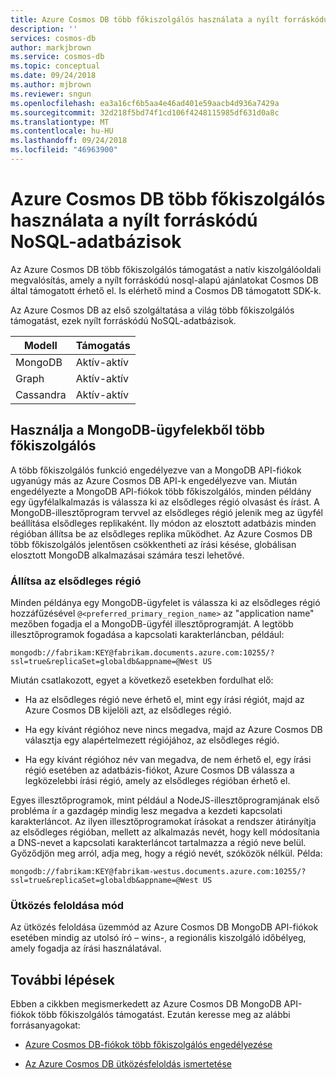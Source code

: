 ```yaml
---
title: Azure Cosmos DB több főkiszolgálós használata a nyílt forráskódú NoSQL-adatbázisok
description: ''
services: cosmos-db
author: markjbrown
ms.service: cosmos-db
ms.topic: conceptual
ms.date: 09/24/2018
ms.author: mjbrown
ms.reviewer: sngun
ms.openlocfilehash: ea3a16cf6b5aa4e46ad401e59aacb4d936a7429a
ms.sourcegitcommit: 32d218f5bd74f1cd106f4248115985df631d0a8c
ms.translationtype: MT
ms.contentlocale: hu-HU
ms.lasthandoff: 09/24/2018
ms.locfileid: "46963900"
---
```

# <a name="using-azure-cosmos-db-multi-master-with-open-source-nosql-databases"></a>Azure Cosmos DB több főkiszolgálós használata a nyílt forráskódú NoSQL-adatbázisok

Az Azure Cosmos DB több főkiszolgálós támogatást a natív kiszolgálóoldali megvalósítás, amely a nyílt forráskódú nosql-alapú ajánlatokat Cosmos DB által támogatott érhető el. Is elérhető mind a Cosmos DB támogatott SDK-k.

Az Azure Cosmos DB az első szolgáltatása a világ több főkiszolgálós támogatást, ezek nyílt forráskódú NoSQL-adatbázisok.

|Modell  |Támogatás  |
|---------|---------|
|MongoDB  | Aktív-aktív  |
|Graph  | Aktív-aktív |
|Cassandra  | Aktív-aktív   |

## <a name="use-mongodb-clients-with-multi-master"></a>Használja a MongoDB-ügyfelekből több főkiszolgálós

A több főkiszolgálós funkció engedélyezve van a MongoDB API-fiókok ugyanúgy más az Azure Cosmos DB API-k engedélyezve van. Miután engedélyezte a MongoDB API-fiókok több főkiszolgálós, minden példány egy ügyfélalkalmazás is válassza ki az elsődleges régió olvasást és írást. A MongoDB-illesztőprogram tervvel az elsődleges régió jelenik meg az ügyfél beállítása elsődleges replikaként. Ily módon az elosztott adatbázis minden régióban állítsa be az elsődleges replika működhet. Az Azure Cosmos DB több főkiszolgálós jelentősen csökkentheti az írási késése, globálisan elosztott MongoDB alkalmazásai számára teszi lehetővé. 

### <a name="set-the-primary-region"></a>Állítsa az elsődleges régió

Minden példánya egy MongoDB-ügyfelet is válassza ki az elsődleges régió hozzáfűzésével `@<preferred_primary_region_name>` az "application name" mezőben fogadja el a MongoDB-ügyfél illesztőprogramját. A legtöbb illesztőprogramok fogadása a kapcsolati karakterláncban, például:

`mongodb://fabrikam:KEY@fabrikam.documents.azure.com:10255/?ssl=true&replicaSet=globaldb&appname=@West US`

Miután csatlakozott, egyet a következő esetekben fordulhat elő:

* Ha az elsődleges régió neve érhető el, mint egy írási régiót, majd az Azure Cosmos DB kijelöli azt, az elsődleges régió.

* Ha egy kívánt régióhoz neve nincs megadva, majd az Azure Cosmos DB választja egy alapértelmezett régiójához, az elsődleges régió.

* Ha egy kívánt régióhoz név van megadva, de nem érhető el, egy írási régió esetében az adatbázis-fiókot, Azure Cosmos DB válassza a legközelebbi írási régió, amely az elsődleges régióban érhető el.

Egyes illesztőprogramok, mint például a NodeJS-illesztőprogramjának első probléma ír a gazdagép mindig lesz megadva a kezdeti kapcsolati karakterláncot. Az ilyen illesztőprogramokat írásokat a rendszer átirányítja az elsődleges régióban, mellett az alkalmazás nevét, hogy kell módosítania a DNS-nevet a kapcsolati karakterláncot tartalmazza a régió neve belül. Győződjön meg arról, adja meg, hogy a régió nevét, szóközök nélkül. Példa:

`mongodb://fabrikam:KEY@fabrikam-westus.documents.azure.com:10255/?ssl=true&replicaSet=globaldb&appname=@West US`

### <a name="conflict-resolution-mode"></a>Ütközés feloldása mód

Az ütközés feloldása üzemmód az Azure Cosmos DB MongoDB API-fiókok esetében mindig az utolsó író – wins-, a regionális kiszolgáló időbélyeg, amely fogadja az írási használatával.

## <a name="next-steps"></a>További lépések

Ebben a cikkben megismerkedett az Azure Cosmos DB MongoDB API-fiókok több főkiszolgálós támogatást. Ezután keresse meg az alábbi forrásanyagokat:

* [Azure Cosmos DB-fiókok több főkiszolgálós engedélyezése](enable-multi-master.md)

* [Az Azure Cosmos DB ütközésfeloldás ismertetése](multi-master-conflict-resolution.md)
